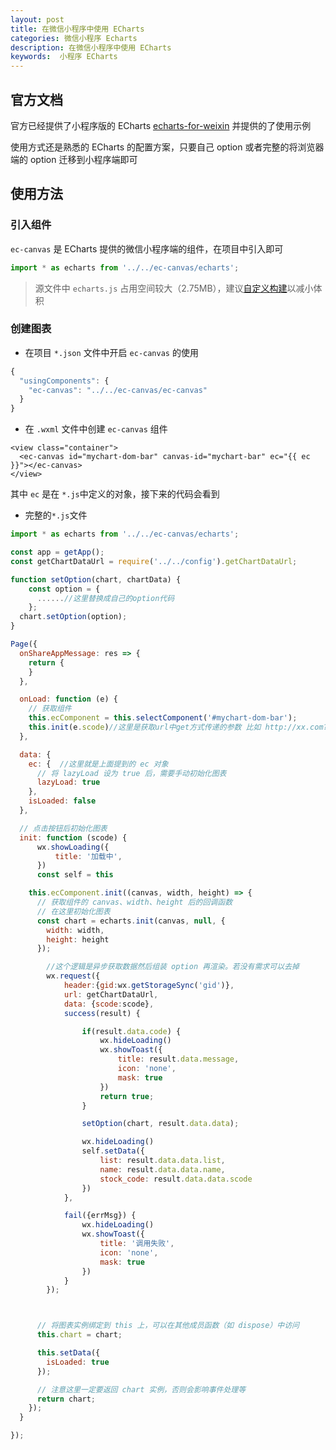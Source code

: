 ```yaml
---
layout: post
title: 在微信小程序中使用 ECharts
categories: 微信小程序 Echarts
description: 在微信小程序中使用 ECharts
keywords:  小程序 ECharts
---
```


## 官方文档
官方已经提供了小程序版的 ECharts  [echarts-for-weixin](https://github.com/ecomfe/echarts-for-weixin) 并提供的了使用示例

使用方式还是熟悉的 ECharts 的配置方案，只要自己 option 或者完整的将浏览器端的 option 迁移到小程序端即可

## 使用方法

### 引入组件

`ec-canvas` 是 ECharts 提供的微信小程序端的组件，在项目中引入即可
```js
import * as echarts from '../../ec-canvas/echarts';
```

>源文件中 `echarts.js` 占用空间较大（2.75MB），建议[自定义构建](http://echarts.baidu.com/builder.html)以减小体积

### 创建图表

- 在项目 ```*.json``` 文件中开启 ```ec-canvas``` 的使用

```js
{
  "usingComponents": {
    "ec-canvas": "../../ec-canvas/ec-canvas"
  }
}
```

- 在 ```.wxml``` 文件中创建 ```ec-canvas``` 组件

```
<view class="container">
  <ec-canvas id="mychart-dom-bar" canvas-id="mychart-bar" ec="{{ ec }}"></ec-canvas>
</view>
````

其中 ```ec``` 是在 ```*.js```中定义的对象，接下来的代码会看到
- 完整的```*.js```文件

```js
import * as echarts from '../../ec-canvas/echarts';

const app = getApp();
const getChartDataUrl = require('../../config').getChartDataUrl;

function setOption(chart, chartData) {
    const option = {
      ......//这里替换成自己的option代码
    };
  chart.setOption(option);
}

Page({
  onShareAppMessage: res => {
    return {
    }
  },

  onLoad: function (e) {
    // 获取组件
    this.ecComponent = this.selectComponent('#mychart-dom-bar');
    this.init(e.scode)//这里是获取url中get方式传递的参数 比如 http://xx.com?scode=11
  },

  data: {
    ec: {  //这里就是上面提到的 ec 对象
      // 将 lazyLoad 设为 true 后，需要手动初始化图表
      lazyLoad: true
    },
    isLoaded: false
  },

  // 点击按钮后初始化图表
  init: function (scode) {
      wx.showLoading({
          title: '加载中',
      })
      const self = this

    this.ecComponent.init((canvas, width, height) => {
      // 获取组件的 canvas、width、height 后的回调函数
      // 在这里初始化图表
      const chart = echarts.init(canvas, null, {
        width: width,
        height: height
      });

        //这个逻辑是异步获取数据然后组装 option 再渲染。若没有需求可以去掉
        wx.request({
            header:{gid:wx.getStorageSync('gid')},
            url: getChartDataUrl,
            data: {scode:scode},
            success(result) {

                if(result.data.code) {
                    wx.hideLoading()
                    wx.showToast({
                        title: result.data.message,
                        icon: 'none',
                        mask: true
                    })
                    return true;
                }

                setOption(chart, result.data.data);

                wx.hideLoading()
                self.setData({
                    list: result.data.data.list,
                    name: result.data.data.name,
                    stock_code: result.data.data.scode
                })
            },

            fail({errMsg}) {
                wx.hideLoading()
                wx.showToast({
                    title: '调用失败',
                    icon: 'none',
                    mask: true
                })
            }
        });



      // 将图表实例绑定到 this 上，可以在其他成员函数（如 dispose）中访问
      this.chart = chart;

      this.setData({
        isLoaded: true
      });

      // 注意这里一定要返回 chart 实例，否则会影响事件处理等
      return chart;
    });
  }

});
```

